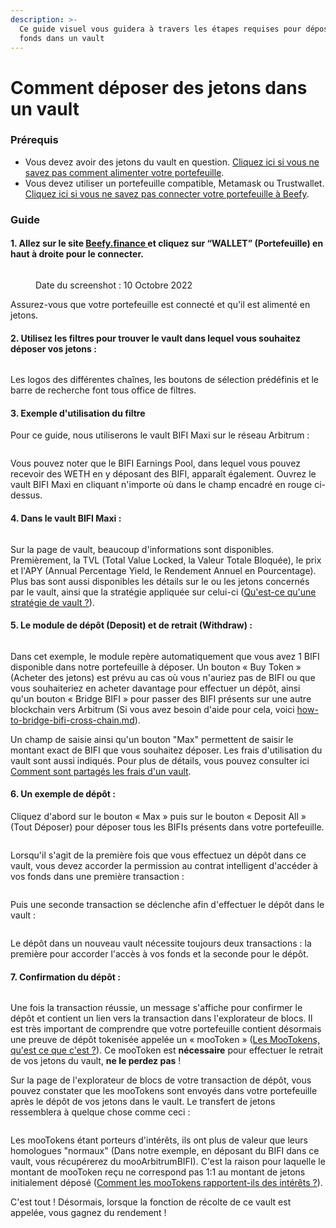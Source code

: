 ```yaml
---
description: >-
  Ce guide visuel vous guidera à travers les étapes requises pour déposer des
  fonds dans un vault
---
```


# Comment déposer des jetons dans un vault

### Prérequis

* Vous devez avoir des jetons du vault en question. [Cliquez ici si vous ne savez pas comment alimenter votre portefeuille](../../comment-bien-debuter/alimenter-votre-portefeuille.md).
* Vous devez utiliser un portefeuille compatible, Metamask ou Trustwallet. [Cliquez ici si vous ne savez pas connecter votre portefeuille à Beefy](../../comment-bien-debuter/connecter-votre-portefeuille-a-beefy.md).

### Guide

#### 1.  Allez sur le site [Beefy.finance ](https://app.beefy.finance/)et cliquez sur  “WALLET” (Portefeuille) en haut à droite pour le connecter.

<figure><img src="../../.gitbook/assets/image (8).png" alt=""><figcaption><p>Date du screenshot : 10 Octobre 2022</p></figcaption></figure>

Assurez-vous que votre portefeuille est connecté et qu'il est alimenté en jetons.

#### 2. Utilisez les filtres pour trouver le vault dans lequel vous souhaitez déposer vos jetons :

<figure><img src="../../.gitbook/assets/image (21).png" alt=""><figcaption></figcaption></figure>

Les logos des différentes chaînes, les boutons de sélection prédéfinis et le barre de recherche font tous office de filtres.

#### 3. Exemple d'utilisation du filtre

Pour ce guide, nous utiliserons le vault BIFI Maxi sur le réseau Arbitrum :

<figure><img src="../../.gitbook/assets/image (19).png" alt=""><figcaption></figcaption></figure>

Vous pouvez noter que le BIFI Earnings Pool, dans lequel vous pouvez recevoir des WETH en y déposant des BIFI, apparaît également. Ouvrez le vault BIFI Maxi en cliquant n'importe où dans le champ encadré en rouge ci-dessus.

#### 4. Dans le vault BIFI Maxi :&#x20;

<figure><img src="../../.gitbook/assets/image (14).png" alt=""><figcaption></figcaption></figure>

Sur la page de vault, beaucoup d'informations sont disponibles. Premièrement, la TVL (Total Value Locked, la Valeur Totale Bloquée), le prix et l'APY (Annual Percentage Yield, le Rendement Annuel en Pourcentage). Plus bas sont aussi disponibles les détails sur le ou les jetons concernés par le vault, ainsi que la stratégie appliquée sur celui-ci ([Qu'est-ce qu'une stratégie de vault ?](../../ecosystem-1/strategies.md)).

#### 5. Le module de dépôt (Deposit) et de retrait (Withdraw) :

<figure><img src="../../.gitbook/assets/image (12).png" alt=""><figcaption></figcaption></figure>

Dans cet exemple, le module repère automatiquement que vous avez 1 BIFI disponible dans notre portefeuille à déposer. Un bouton « Buy Token » (Acheter des jetons) est prévu au cas où vous n'auriez pas de BIFI ou que vous souhaiteriez en acheter davantage pour effectuer un dépôt, ainsi qu'un bouton « Bridge BIFI » pour passer des BIFI présents sur une autre blockchain vers Arbitrum (Si vous avez besoin d'aide pour cela, voici [how-to-bridge-bifi-cross-chain.md](how-to-bridge-bifi-cross-chain.md "mention")).&#x20;

Un champ de saisie ainsi qu'un bouton "Max" permettent de saisir le montant exact de BIFI que vous souhaitez déposer. Les frais d'utilisation du vault sont aussi indiqués. Pour plus de détails, vous pouvez consulter ici [Comment sont partagés les frais d'un vault](../../ecosystem-1/vaults.md#comment-sont-partages-les-frais-dun-coffre-fort).

#### 6. Un exemple de dépôt :



Cliquez d'abord sur le bouton « Max » puis sur le bouton « Deposit All » (Tout Déposer) pour déposer tous les BIFIs présents dans votre portefeuille.

<figure><img src="../../.gitbook/assets/image (3).png" alt=""><figcaption></figcaption></figure>

Lorsqu'il s'agit de la première fois que vous effectuez un dépôt dans ce vault, vous devez accorder la permission au contrat intelligent d'accéder à vos fonds dans une première transaction :

<figure><img src="../../.gitbook/assets/image (10).png" alt=""><figcaption></figcaption></figure>

Puis une seconde transaction se déclenche afin d'effectuer le dépôt dans le vault :

<figure><img src="../../.gitbook/assets/image (18).png" alt=""><figcaption></figcaption></figure>

Le dépôt dans un nouveau vault nécessite toujours deux transactions : la première pour accorder l'accès à vos fonds et la seconde pour le dépôt.

#### 7. Confirmation du dépôt :

<figure><img src="../../.gitbook/assets/image (16).png" alt=""><figcaption></figcaption></figure>

Une fois la transaction réussie, un message s'affiche pour confirmer le dépôt et contient un lien vers la transaction dans l'explorateur de blocs. Il est très important de comprendre que votre portefeuille contient désormais une preuve de dépôt tokenisée appelée un « mooToken » ([Les MooTokens, qu'est ce que c'est ?](../../ecosystem-1/vaults.md#les-mootokens-quest-ce-que-cest)). Ce mooToken est **nécessaire** pour effectuer le retrait de vos jetons du vault, **ne le perdez pas** !

Sur la page de l'explorateur de blocs de votre transaction de dépôt, vous pouvez constater que les mooTokens sont envoyés dans votre portefeuille après le dépôt de vos jetons dans le vault. Le transfert de jetons ressemblera à quelque chose comme ceci :

<figure><img src="../../.gitbook/assets/image.png" alt=""><figcaption></figcaption></figure>

Les mooTokens étant porteurs d'intérêts, ils ont plus de valeur que leurs homologues "normaux" (Dans notre exemple, en déposant du BIFI dans ce vault, vous récupérerez du mooArbitrumBIFI). C'est la raison pour laquelle le montant de mooToken reçu ne correspond pas 1:1 au montant de jetons initialement déposé ([Comment les mooTokens rapportent-ils des intérêts ?](../../ecosystem-1/vaults.md#comment-les-mootokens-rapportent-ils-des-interets)).

C'est tout ! Désormais, lorsque la fonction de récolte de ce vault est appelée, vous gagnez du rendement !
